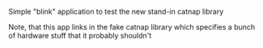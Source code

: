 Simple "blink" application to test the new stand-in catnap library

Note, that this app links in the fake catnap library which specifies a bunch of
hardware stuff that it probably shouldn't

